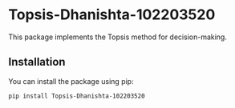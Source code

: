 # Topsis-Dhanishta-102203520

This package implements the Topsis method for decision-making.

## Installation

You can install the package using pip:

```bash
pip install Topsis-Dhanishta-102203520
